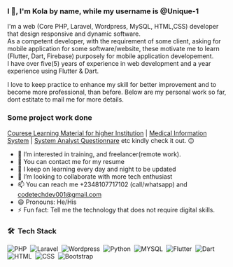 ### I 👋, I'm Kola by name, while my username is @Unique-1
I'm a web (Core PHP, Laravel, Wordpress, MySQL, HTML,CSS) developer that design responsive and dynamic software.   
As a competent developer, with the requirement of some client, asking for mobile application  for some software/website, these motivate me to learn (Flutter, Dart, Firebase) purposely for mobile application developement.  
I have over five(5) years of experience in web development and a year experience using Flutter & Dart. 

I love to keep practice to enhance my skill for better improvement and to become more professional, than before. Below are my personal work so far, dont estitate to mail me for more details.

### Some project work done
[Courese Learning Material for higher Institution](https://course-learning.000webhostapp.com) | [Medical Information System](https://docsharing.000webhostapp.com) | [System Analyst Questionnare](https://qustionnaire.000webhostapp.com) etc
kindly check it out. 😉
- 👀 I’m interested in training, and freelancer(remote work).
- 👀 You can contact me for my resume
- 🌱 I keep on learning every day and night to be updated
- 💞️ I’m looking to collaborate with more tech enthusiast
- 📫 You can reach me +2348107717102 (call/whatsapp) and codetechdev001@gmail.com
- 😄 Pronouns: He/His
- ⚡ Fun fact: Tell me the technology that does not require digital skills.


### 🛠 &nbsp;Tech Stack

![PHP](https://img.shields.io/badge/-PHP-05122A?style=flat&logo=php)&nbsp;
![Laravel](https://img.shields.io/badge/-Laravel-05122A?style=flat&logo=laravel)&nbsp;
![Wordpress](https://img.shields.io/badge/-Wordpress-05122A?style=flat&logo=wordpress)&nbsp;
![Python](https://img.shields.io/badge/-Python-05122A?style=flat&logo=python)&nbsp;
![MYSQL](https://img.shields.io/badge/-Mysql-05122A?style=flat&logo=mysql)&nbsp;
![Flutter](https://img.shields.io/badge/-Flutter-05122A?style=flat&logo=flutter)&nbsp;
![Dart](https://img.shields.io/badge/-Dart-05122A?style=flat&logo=dart)&nbsp;
![HTML](https://img.shields.io/badge/-Html-05122A?style=flat&logo=html)&nbsp;
![CSS](https://img.shields.io/badge/-Css-05122A?style=flat&logo=css)&nbsp;
![Bootstrap](https://img.shields.io/badge/-Bootstrap-05122A?style=flat&logo=bootstrap&logoColor=bootstrap)&nbsp;


<!---
Unique-1/Unique-1 is a ✨ special ✨ repository because its `README.md` (this file) appears on your GitHub profile.
You can click the Preview link to take a look at your changes.
--->

